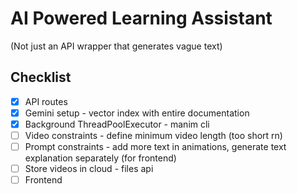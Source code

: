 # AI Powered Learning Assistant 

(Not just an API wrapper that generates vague text)

## Checklist

- [x] API routes
- [x] Gemini setup - vector index with entire documentation
- [x] Background ThreadPoolExecutor - manim cli
- [ ] Video constraints - define minimum video length (too short rn)
- [ ] Prompt constraints - add more text in animations, generate text explanation separately (for frontend)
- [ ] Store videos in cloud - files api
- [ ] Frontend